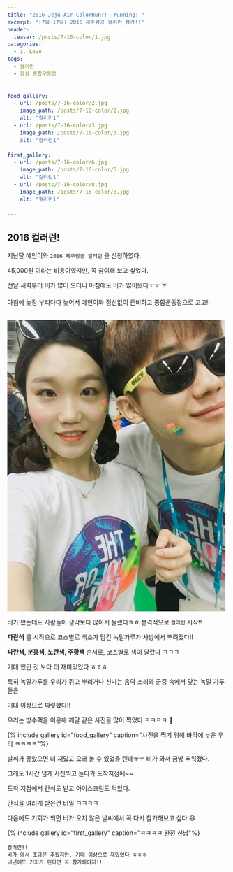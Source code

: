```yaml
---
title: "2016 Jeju Air ColorRun!! :running: "
excerpt: "[7월 17일] 2016 제주항공 컬러런 참가!!"
header:
  teaser: /posts/7-16-color/1.jpg
categories:
  - 1. Love
tags:
  - 컬러런
  - 잠실 종합운동장


food_gallery:
  - url: /posts/7-16-color/2.jpg
    image_path: /posts/7-16-color/2.jpg
    alt: "컬러런1"
  - url: /posts/7-16-color/3.jpg
    image_path: /posts/7-16-color/3.jpg
    alt: "컬러런1"

first_gallery:
  - url: /posts/7-16-color/6.jpg
    image_path: /posts/7-16-color/5.jpg
    alt: "컬러런1"
  - url: /posts/7-16-color/8.jpg
    image_path: /posts/7-16-color/8.jpg
    alt: "컬러런1"

---
```


## 2016 컬러런!

지난달 예인이와 `2016 제주항공 컬러런` 을 신청하였다.

45,000원 이라는 비용이였지만, 꼭 참여해 보고 싶었다.

전날 새벽부터 비가 많이 오더니 아침에도 비가 많이왔다ㅜㅜ :umbrella:

아침에 늦장 부리다다 늦어서 예인이와 정신없이 준비하고 종합운동장으로 고고!!

<br>
<img src="/images/posts/7-16-color/1.jpg" width="500" align="center">

비가 왔는데도 사람들이 생각보다 많아서 놀랬다ㅎㅎ 본격적으로 `컬러런` 시작!!

**파란색** 를 시작으로 코스별로 색소가 담긴 녹말가루가 사방에서 뿌려졌다!!

**파란색, 분홍색, 노란색, 주황색** 순서로, 코스별로 색이 달랐다 ㅋㅋㅋ

기대 했던 것 보다 더 재미있었다 ㅎㅎㅎ

특히 녹말가루를 우리가 쥐고 뿌리거나 신나는 음악 소리와 군중 속에서 맞는 녹말 가루들은

기대 이상으로 짜릿했다!!

우리는 방수팩을 이용해 깨알 같은 사진을 많이 찍었다 ㅋㅋㅋㅋ :couple_with_heart:

{% include gallery id="food_gallery" caption="사진을 찍기 위해 바닥에 누운 우리 ㅋㅋㅋㅋ"%}

날씨가 좋았으면 더 재밌고 오래 놀 수 있었을 텐데ㅜㅜ 비가 와서 금방 추워졌다.

그래도 1시간 넘게 사진찍고 놀다가 도착지점에~~

도착 지점에서 간식도 받고 아이스크림도 먹었다.

간식을 여러개 받은건 비밀 ㅋㅋㅋㅋ

다음에도 기회가 되면 비가 오지 않은 날씨에서 꼭 다시 참가해보고 싶다.:smile:

{% include gallery id="first_gallery" caption="ㅋㅋㅋㅋ 완전 신남"%}

```
컬러런!!
비가 와서 조금은 추웠지만, 기대 이상으로 재밌었다 ㅎㅎㅎ
내년에도 기회가 된다면 꼭 참가해야지!!
```